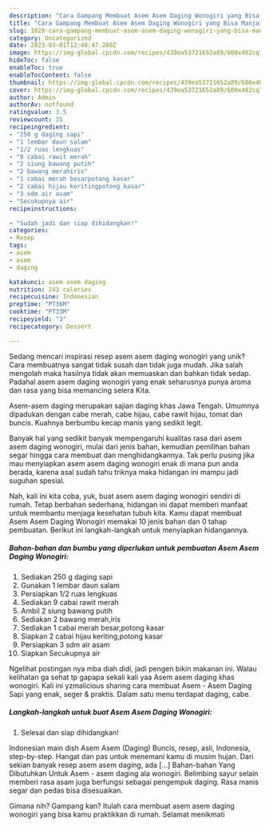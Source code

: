 ```yaml
---
description: "Cara Gampang Membuat Asem Asem Daging Wonogiri yang Bisa Manjain Lidah"
title: "Cara Gampang Membuat Asem Asem Daging Wonogiri yang Bisa Manjain Lidah"
slug: 1028-cara-gampang-membuat-asem-asem-daging-wonogiri-yang-bisa-manjain-lidah
category: Uncategorized
date: 2023-03-01T12:48:47.280Z
image: https://img-global.cpcdn.com/recipes/439ea53721652a89/680x482cq70/asem-asem-daging-wonogiri-foto-resep-utama.jpg
hideToc: false
enableToc: true
enableTocContent: false
thumbnail: https://img-global.cpcdn.com/recipes/439ea53721652a89/680x482cq70/asem-asem-daging-wonogiri-foto-resep-utama.jpg
cover: https://img-global.cpcdn.com/recipes/439ea53721652a89/680x482cq70/asem-asem-daging-wonogiri-foto-resep-utama.jpg
author: Admin
authorAv: notfound
ratingvalue: 3.5
reviewcount: 15
recipeingredient:
- "250 g daging sapi"
- "1 lembar daun salam"
- "1/2 ruas lengkuas"
- "9 cabai rawit merah"
- "2 siung bawang putih"
- "2 bawang merahiris"
- "1 cabai merah besarpotong kasar"
- "2 cabai hijau keritingpotong kasar"
- "3 sdm air asam"
- "Secukupnya air"
recipeinstructions:

- "Sudah jadi dan siap dihidangkan!"
categories:
- Resep
tags:
- asem
- asem
- daging

katakunci: asem asem daging 
nutrition: 243 calories
recipecuisine: Indonesian
preptime: "PT36M"
cooktime: "PT33M"
recipeyield: "3"
recipecategory: Dessert

---
```





Sedang mencari inspirasi resep asem asem daging wonogiri yang unik? Cara membuatnya sangat tidak susah dan tidak juga mudah. Jika salah mengolah maka hasilnya tidak akan memuaskan dan bahkan tidak sedap. Padahal asem asem daging wonogiri yang enak seharusnya punya aroma dan rasa yang bisa memancing selera Kita.





Asem-asem daging merupakan sajian daging khas Jawa Tengah. Umumnya dipadukan dengan cabe merah, cabe hijau, cabe rawit hijau, tomat dan buncis. Kuahnya berbumbu kecap manis yang sedikit legit.

Banyak hal yang sedikit banyak mempengaruhi kualitas rasa dari asem asem daging wonogiri, mulai dari jenis bahan, kemudian pemilihan bahan segar hingga cara membuat dan menghidangkannya. Tak perlu pusing jika mau menyiapkan asem asem daging wonogiri enak di mana pun anda berada, karena asal sudah tahu triknya maka hidangan ini mampu jadi suguhan spesial.






Nah, kali ini kita coba, yuk, buat asem asem daging wonogiri sendiri di rumah. Tetap berbahan sederhana, hidangan ini dapat memberi manfaat untuk membantu menjaga kesehatan tubuh kita. Kamu dapat membuat Asem Asem Daging Wonogiri memakai 10 jenis bahan dan 0 tahap pembuatan. Berikut ini langkah-langkah untuk menyiapkan hidangannya.

<!--inarticleads1-->

##### Bahan-bahan dan bumbu yang diperlukan untuk pembuatan Asem Asem Daging Wonogiri:

1. Sediakan 250 g daging sapi
1. Gunakan 1 lembar daun salam
1. Persiapkan 1/2 ruas lengkuas
1. Sediakan 9 cabai rawit merah
1. Ambil 2 siung bawang putih
1. Sediakan 2 bawang merah,iris
1. Sediakan 1 cabai merah besar,potong kasar
1. Siapkan 2 cabai hijau keriting,potong kasar
1. Persiapkan 3 sdm air asam
1. Siapkan Secukupnya air


Ngelihat postingan nya mba diah didi, jadi pengen bikin makanan ini. Walau kelihatan ga sehat tp gapapa sekali kali yaa Asem asem daging khas wonogiri. Kali ini yzmalicious sharing cara membuat Asem - Asem Daging Sapi yang enak, seger &amp; praktis. Dalam satu menu terdapat daging, cabe. 

<!--inarticleads2-->

##### Langkah-langkah untuk buat Asem Asem Daging Wonogiri:


1. Selesai dan siap dihidangkan!

Indonesian main dish Asem Asem (Daging) Buncis, resep, asli, Indonesia, step-by-step. Hangat dan pas untuk menemani kamu di musim hujan. Dari sekian banyak resep asem asem daging, ada […] Bahan-bahan Yang Dibutuhkan Untuk Asem - asem daging ala wonogiri. Belimbing sayur selain memberi rasa asam juga berfungsi sebagai pengempuk daging. Rasa manis segar dan pedas bisa disesuaikan. 

Gimana nih? Gampang kan? Itulah cara membuat asem asem daging wonogiri yang bisa kamu praktikkan di rumah. Selamat menikmati
